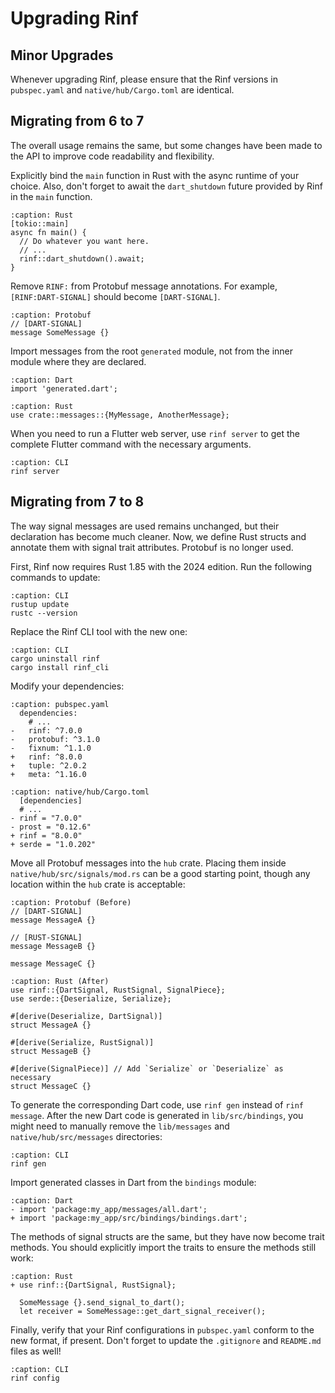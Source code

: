 # Upgrading Rinf

## Minor Upgrades

Whenever upgrading Rinf, please ensure that the Rinf versions in `pubspec.yaml` and `native/hub/Cargo.toml` are identical.

## Migrating from 6 to 7

The overall usage remains the same, but some changes have been made to the API to improve code readability and flexibility.

Explicitly bind the `main` function in Rust with the async runtime of your choice. Also, don't forget to await the `dart_shutdown` future provided by Rinf in the `main` function.

```{code-block} rust
:caption: Rust
[tokio::main]
async fn main() {
  // Do whatever you want here.
  // ...
  rinf::dart_shutdown().await;
}
```

Remove `RINF:` from Protobuf message annotations. For example, `[RINF:DART-SIGNAL]` should become `[DART-SIGNAL]`.

```{code-block} proto
:caption: Protobuf
// [DART-SIGNAL]
message SomeMessage {}
```

Import messages from the root `generated` module, not from the inner module where they are declared.

```{code-block} dart
:caption: Dart
import 'generated.dart';
```

```{code-block} rust
:caption: Rust
use crate::messages::{MyMessage, AnotherMessage};
```

When you need to run a Flutter web server, use `rinf server` to get the complete Flutter command with the necessary arguments.

```{code-block} shell
:caption: CLI
rinf server
```

## Migrating from 7 to 8

The way signal messages are used remains unchanged, but their declaration has become much cleaner. Now, we define Rust structs and annotate them with signal trait attributes. Protobuf is no longer used.

First, Rinf now requires Rust 1.85 with the 2024 edition. Run the following commands to update:

```{code-block} shell
:caption: CLI
rustup update
rustc --version
```

Replace the Rinf CLI tool with the new one:

```{code-block} shell
:caption: CLI
cargo uninstall rinf
cargo install rinf_cli
```

Modify your dependencies:

```{code-block} diff
:caption: pubspec.yaml
  dependencies:
    # ...
-   rinf: ^7.0.0
-   protobuf: ^3.1.0
-   fixnum: ^1.1.0
+   rinf: ^8.0.0
+   tuple: ^2.0.2
+   meta: ^1.16.0
```

```{code-block} diff
:caption: native/hub/Cargo.toml
  [dependencies]
  # ...
- rinf = "7.0.0"
- prost = "0.12.6"
+ rinf = "8.0.0"
+ serde = "1.0.202"
```

Move all Protobuf messages into the `hub` crate. Placing them inside `native/hub/src/signals/mod.rs` can be a good starting point, though any location within the `hub` crate is acceptable:

```{code-block} proto
:caption: Protobuf (Before)
// [DART-SIGNAL]
message MessageA {}

// [RUST-SIGNAL]
message MessageB {}

message MessageC {}
```

```{code-block} rust
:caption: Rust (After)
use rinf::{DartSignal, RustSignal, SignalPiece};
use serde::{Deserialize, Serialize};

#[derive(Deserialize, DartSignal)]
struct MessageA {}

#[derive(Serialize, RustSignal)]
struct MessageB {}

#[derive(SignalPiece)] // Add `Serialize` or `Deserialize` as necessary
struct MessageC {}
```

To generate the corresponding Dart code, use `rinf gen` instead of `rinf message`. After the new Dart code is generated in `lib/src/bindings`, you might need to manually remove the `lib/messages` and `native/hub/src/messages` directories:

```{code-block} shell
:caption: CLI
rinf gen
```

Import generated classes in Dart from the `bindings` module:

```{code-block} diff
:caption: Dart
- import 'package:my_app/messages/all.dart';
+ import 'package:my_app/src/bindings/bindings.dart';
```

The methods of signal structs are the same, but they have now become trait methods. You should explicitly import the traits to ensure the methods still work:

```{code-block} diff
:caption: Rust
+ use rinf::{DartSignal, RustSignal};

  SomeMessage {}.send_signal_to_dart();
  let receiver = SomeMessage::get_dart_signal_receiver();
```

Finally, verify that your Rinf configurations in `pubspec.yaml` conform to the new format, if present. Don't forget to update the `.gitignore` and `README.md` files as well!

```{code-block} shell
:caption: CLI
rinf config
```
